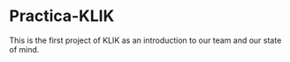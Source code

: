 # Practica-KLIK

This is the first project of KLIK as an introduction to our team and our state of mind. 
